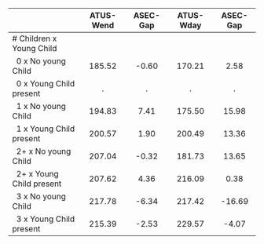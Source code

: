 
|                      |    ATUS-Wend |     ASEC-Gap |    ATUS-Wday |     ASEC-Gap |
| -------------------- | :----------: | :----------: | :----------: | :----------: |
| # Children x Young Child |              |              |              |              |
| &nbsp;&nbsp;0 x No young Child |       185.52 |        -0.60 |       170.21 |         2.58 |
| &nbsp;&nbsp;0 x Young Child present |            . |            . |            . |            . |
| &nbsp;&nbsp;1 x No young Child |       194.83 |         7.41 |       175.50 |        15.98 |
| &nbsp;&nbsp;1 x Young Child present |       200.57 |         1.90 |       200.49 |        13.36 |
| &nbsp;&nbsp;2+ x No young Child |       207.04 |        -0.32 |       181.73 |        13.65 |
| &nbsp;&nbsp;2+ x Young Child present |       207.62 |         4.36 |       216.09 |         0.38 |
| &nbsp;&nbsp;3 x No young Child |       217.78 |        -6.34 |       217.42 |       -16.69 |
| &nbsp;&nbsp;3 x Young Child present |       215.39 |        -2.53 |       229.57 |        -4.07 |

